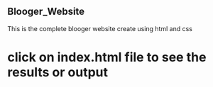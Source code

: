 ## Blooger_Website
This is the complete blooger website create using html and css

# click on index.html file to see the results or output
